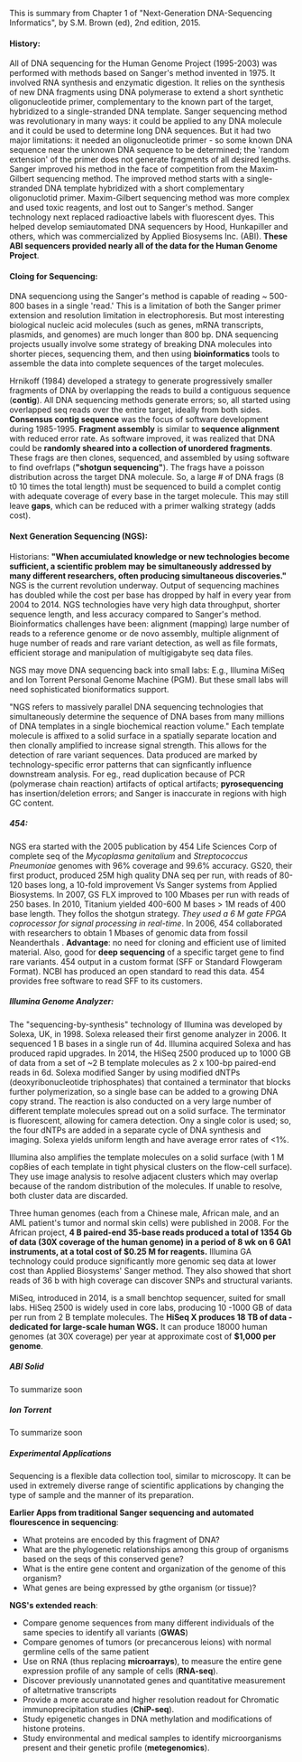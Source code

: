 This is summary from Chapter 1 of "Next-Generation DNA-Sequencing Informatics", by S.M. Brown (ed), 2nd edition, 2015.

#### History: 

All of DNA sequencing for the  Human Genome Project (1995-2003) was performed with methods based on Sanger's method invented in 1975. It involved RNA synthesis and enzymatic digestion. It relies on the synthesis of new DNA fragments using DNA polymerase to extend a short synthetic oligonucleotide primer, complementary to the known part of the target,  hybridized to a single-stranded DNA template. Sanger sequencing method was revolutionary in many ways: it could be applied to any DNA molecule and it could be used to determine long DNA sequences. But it had two major limitations: it needed an oligonucleotide primer - so some known DNA sequence near the unknown DNA sequence to be determined; the 'random extension' of the primer does not generate fragments of all desired lengths. Sanger improved his method in the face of competition from the Maxim-Gilbert sequencing method. The improved method starts with a single-stranded DNA template hybridized with a short complementary oligonuclotid primer. Maxim-Gilbert sequencing method was more complex and used toxic reagents, and lost out to Sanger's method. Sanger technology next replaced radioactive labels with fluorescent dyes. This helped develop semiautomated DNA sequencers by Hood, Hunkapiller and others, which was commercialized by Applied Biosysems Inc. (ABI). **These ABI sequencers provided nearly all of the data for the Human Genome Project**.

#### Cloing for Sequencing:

DNA sequenciong using the Sanger's method is capable of reading ~ 500-800 bases in a single 'read.' This is a limitation of both the Sanger primer extension and resolution limitation in electrophoresis. But most interesting biological nucleic acid molecules (such as genes, mRNA transcripts, plasmids, and genomes) are much longer than 800 bp. DNA sequencing projects usually involve some strategy of breaking DNA molecules into shorter pieces, sequencing them, and then using **bioinformatics** tools to assemble the data into complete sequences of the target molecules.

Hrnikoff (1984) developed a strategy to generate progressively smaller fragments of DNA by overlapping the reads to build a contiguous sequence (**contig**). All DNA sequencing methods generate errors; so, all started using overlapped seq reads over the entire target, ideally from both sides. **Consensus contig sequence** was the focus of software development during 1985-1995. **Fragment assembly** is similar to **sequence alignment** with reduced error rate. As software improved, it was realized that DNA could be **randomly sheared into a collection of unordered fragments**. These frags are then clones, sequenced, and assembled by using software to find ovefrlaps (**"shotgun sequencing"**). The frags have a poisson distribution across the target DNA molecule. So, a large # of DNA frags (8 t0 10 times the total length) must be sequenced to build a complet contig with adequate coverage of every base in the target molecule. This may still leave **gaps**, which can be reduced with a primer walking strategy (adds cost). 

#### Next Generation Sequencing (NGS): 

Historians: **"When accumiulated knowledge or new technologies become sufficient, a scientific problem may be simultaneously addressed by many different researchers, often producing simultaneous discoveries."** NGS is the current revolution underway. Output of sequencing machines has doubled while the cost per base has dropped by half in every year from 2004 to 2014. NGS technologies have very high data throughput, shorter sequence length, and less accuracy compared to Sanger's method. Bioinformatics challenges have been: alignment (mapping) large number of reads to a reference genome or de novo assembly, multiple alignment of huge number of reads and rare variant detection, as well as file formats, efficient storage and manipulation of multigigabyte seq data files. 

NGS may move DNA sequencing back into small labs: E.g., Illumina MiSeq and Ion Torrent Personal Genome Machine (PGM). But these small labs will need sophisticated bioniformatics support.

"NGS refers to massively parallel DNA sequencing technologies that simultaneously determine the sequence of DNA bases from many millions of DNA templates in a single biochemical reaction volume." Each template molecule is affixed to a solid surface in a spatially separate location and then clonally amplified to increase signal strength. This allows for the detection of rare variant sequences. Data produced are marked by technology-specific error patterns that can signficantly influence downstream analysis. For eg., read duplication because of PCR (polymerase chain reaction) artifacts of optical artifacts; **pyrosequencing** has insertion/deletion errors; and Sanger is inaccurate in regions with high GC content. 

##### 454: 

NGS era started with the 2005 publication by 454 Life Sciences Corp of complete seq of the *Mycoplasma genitalium* and *Streptococcus Pneumoniae* genomes with 96% coverage and 99.6% accuracy. GS20, their first product, produced 25M high quality DNA seq per run, with reads of 80-120 bases long, a 10-fold improvement Vs Sanger systems from Applied Biosystems. In 2007, GS FLX improved to 100 Mbases per run with reads of 250 bases. In 2010, Titanium yielded 400-600 M bases  > 1M reads of 400 base length. They follos the shotgun strategy. *They used a 6 M gate FPGA coprocessor for signal processing in real-time*. 
In 2006, 454 collaborated with researchers to obtain 1 Mbases of genomic data from  fossil Neanderthals . **Advantage**: no need for cloning and efficient use of limited material. Also, good for **deep sequencing** of a specific target gene to find rare variants. 454 output in a custom format (SFF or Standard Flowgeram Format). NCBI has produced an open standard to read this data. 454 provides free software to read SFF to its customers. 

##### Illumina Genome Analyzer:

The "sequencing-by-synthesis" technology of Illumina was developed by Solexa, UK, in 1998. Solexa released their first genome analyzer in 2006. It sequenced 1 B bases in a single run of 4d. Illumina acquired Solexa and has produced rapid upgrades. In 2014, the HiSeq 2500 produced up to 1000 GB of data from a set of ~2 B template molecules as 2 x 100-bp paired-end reads in 6d. 
Solexa modified Sanger by using modified dNTPs (deoxyribonucleotide triphosphates) that contained a terminator that blocks further polymerization, so a single base can be added to a growing DNA copy strand. The reaction is also conducted on a very large number of different template molecules spread out on a solid surface. The terminator is fluorescent, allowing for camera detection. Ony a single color is used; so, the four dNTPs are added in a separate cycle of DNA synthesis and imaging. Solexa yields uniform length and have average error rates of <1%. 

Illumina also amplifies the template molecules on a solid surface (with 1 M cop8ies of each template in tight physical clusters on the flow-cell surface). They use image analysis to resolve adjacent clusters which may overlap because of the random distribution of the molecules. If unable to resolve, both cluster data are discarded. 

Three human genomes (each from a Chinese male, African male, and an AML patient's tumor and normal skin cells) were published in 2008. For the African project, **4 B paired-end 35-base reads produced a total of 1354 Gb of data (30X coverage of the human genome) in a period of 8 wk on 6 GA1 instruments, at a total cost of $0.25 M for reagents.** Illumina GA technology could produce significantly more genomic seq data at lower cost than Applied Biosystems' Sanger method. They also showed that short reads of 36 b with high coverage can discover SNPs and structural variants. 

MiSeq, introduced in 2014, is a small benchtop sequencer, suited for small labs. HiSeq 2500  is widely used in core labs, producing 10 -1000 GB of data per run from 2 B template molecules. The **HiSeq X produces 18 TB of data - dedicated for large-scale human WGS.** It can produce 18000 human genomes (at 30X coverage) per year at approximate cost of **$1,000 per genome**. 

##### ABI Solid

To summarize soon

##### Ion Torrent

To summarize soon

##### Experimental Applications

Sequencing is a flexible data collection tool, similar to microscopy. It can be used in extremely diverse range of scientific applications by changing the type of sample and the manner of its preparation. 

**Earlier Apps from traditional Sanger sequencing and automated flourescence in sequencing**: 
* What proteins are encoded by this fragment of DNA? 
* What are the phylogenetic relationships among this group of organisms based on the seqs of this conserved gene? 
* What is the entire gene content and organization of the genome of this organism?
* What genes are being expressed by gthe organism (or tissue)?

**NGS's extended reach**:
* Compare genome sequences from many different individuals of the same species to identify all variants (**GWAS**)
* Compare genomes of tumors (or precancerous leions) with normal germline cells of the same patient
* Use on RNA (thus replacing **microarrays**), to measure the entire gene expression profile of any sample of cells (**RNA-seq**).
* Discover previously unannotated genes and quantitative measurement of altetrnative transcripts
* Provide a more accurate and higher resolution readout for Chromatic immunoprecipitation studies (**ChiP-seq**).
* Study epigenetic changes in DNA methylation and modifications of histone proteins. 
* Study environmental and medical samples to identify microorganisms present and their genetic profile (**metegenomics**).

